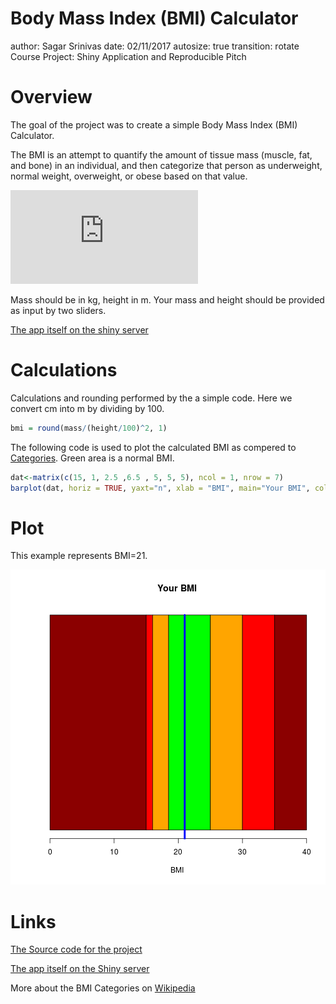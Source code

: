 Body Mass Index (BMI) Calculator
========================================================
author: Sagar Srinivas
date: 02/11/2017
autosize: true
transition: rotate
Course Project: Shiny Application and Reproducible Pitch


Overview
========================================================

The goal of the project was to create a simple Body Mass Index (BMI) Calculator.

The BMI is an attempt to quantify the amount of tissue mass (muscle, fat, and bone) in an individual, and then categorize that person as underweight, normal weight, overweight, or obese based on that value.


![](http://latex.codecogs.com/gif.latex?BMI%20%3D%20%5Cfrac%7Bmass%7D%7Bheight%5E2%7D)

Mass should be in kg, height in m. Your mass and height should be provided as input by two sliders.

[The app itself on the shiny server](https://sakhinanasagarsrinivas.shinyapps.io/myapp/)

Calculations
========================================================
Calculations and rounding performed by the a simple code. Here we convert cm into m by dividing by 100.

```r
bmi = round(mass/(height/100)^2, 1)
```
The following code is used to plot the calculated BMI as compered to [Categories](https://en.wikipedia.org/wiki/Body_mass_index#Categories). Green area is a normal BMI.

```r
dat<-matrix(c(15, 1, 2.5 ,6.5 , 5, 5, 5), ncol = 1, nrow = 7)
barplot(dat, horiz = TRUE, yaxt="n", xlab = "BMI", main="Your BMI", col=c("darkred", "red", "orange", "green", "orange", "red", "darkred", "brown")); lines(x=c(21, 21), y=c(0,1.2), col="blue", lwd=4)
```



Plot
========================================================
This example represents BMI=21.

![plot of chunk unnamed-chunk-4](bmi_presentation-figure/unnamed-chunk-4-1.png)

Links
========================================================

[The Source code for the project](https://github.com/sakhinanasagarsrinivas/DevelopingDataProductsWeek4)

[The app itself on the Shiny server](https://sakhinanasagarsrinivas.shinyapps.io/myapp/)

More about the BMI Categories on [Wikipedia](https://en.wikipedia.org/wiki/Body_mass_index#Categories)
